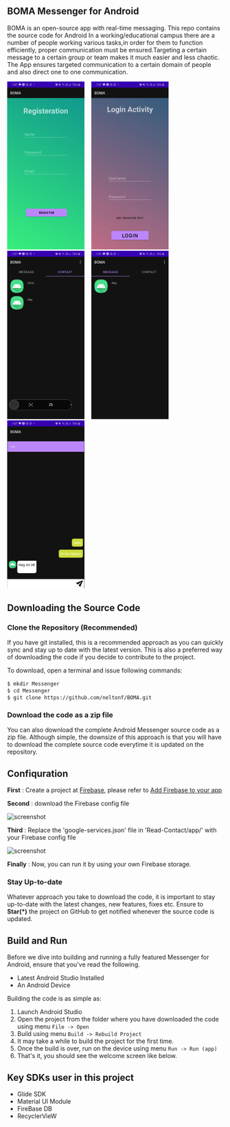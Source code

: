 ## BOMA Messenger for Android
BOMA is an open-source app with real-time messaging. This repo contains the source code for Android
In a working/educational campus there are a number of people working various tasks,in order for them to function efficiently,
proper communication must be ensured.Targeting a certain message to  a certain group or team makes it much easier and less chaotic.
The App ensures targeted communication to a certain domain of people and also direct one to one communication.

<img src="https://github.com/neltonf/BOMA/blob/master/ScreenShot/Registration.jpg" width=180 />&nbsp;&nbsp;&nbsp;
<img src="https://github.com/neltonf/BOMA/blob/master/ScreenShot/Login.jpg" width=180 />&nbsp;&nbsp;&nbsp;
<img src="https://github.com/neltonf/BOMA/blob/master/ScreenShot/Contact.jpg" width=180 />&nbsp;&nbsp;&nbsp;
<img src="https://github.com/neltonf/BOMA/blob/master/ScreenShot/Message.jpg" width=180 />&nbsp;&nbsp;&nbsp;
<img src="https://github.com/neltonf/BOMA/blob/master/ScreenShot/Message2.jpg" width=180 />


## Downloading the Source Code

### Clone the Repository (Recommended)
If you have git installed, this is a recommended approach as you can quickly sync and stay up to date with the latest version. This is also a preferred way of downloading the code if you decide to contribute to the project. 

To download, open a terminal and issue following commands:

    $ mkdir Messenger
    $ cd Messenger
    $ git clone https://github.com/neltonf/BOMA.git

### Download the code as a zip file
You can also download the complete Android Messenger source code as a zip file. Although simple, the downsize of this approach is that you will have to download the complete source code everytime it is updated on the repository. 

## Confiquration

**First** : Create a project at [Firebase](https://firebase.google.com/), please refer to [Add Firebase to your app](https://firebase.google.com/docs/android/setup#add_firebase_to_your_app)

**Second** : download the Firebase config file

![screenshot](https://github.com/shiburagi/Messaging-App/blob/dev_shiburagi/guide/Screen%20Shot%202016-09-21%20at%2012.59.57%20AM.png)

**Third** : Replace the 'google-services.json' file in 'Read-Contact/app/' with your Firebase config file

![screenshot](https://github.com/shiburagi/Messaging-App/blob/dev_shiburagi/guide/Screen%20Shot%202016-09-21%20at%2012.58.38%20AM.png)

**Finally** : Now, you can run it by using your own Firebase storage.

### Stay Up-to-date
Whatever approach you take to download the code, it is important to stay up-to-date with the latest changes, new features, fixes etc. Ensure to **Star(*)** the project on GitHub to get notified whenever the source code is updated. 

## Build and Run

Before we dive into building and running a fully featured Messenger for Android, ensure that you've read the following.

 - Latest Android Studio Installed
 - An Android Device

Building the code is as simple as:

 1. Launch Android Studio
 2. Open the project from the folder where you have downloaded the code using menu `File -> Open`
 3. Build using menu `Build -> Rebuild Project`
 4. It may take a while to build the project for the first time. 
 5. Once the build is over, run on the device using menu `Run -> Run (app)`
 6. That's it, you should see the welcome screen like below.
 
 ## Key SDKs user in this project

- Glide SDK
- Material UI Module
- FireBase DB
- RecyclerVieW
